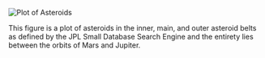 ![Plot of Asteroids](https://github.com/ZachGermain/DSPS_zgermain/blob/master/HW8_zGermain/eaAlbedoAst.png)

This figure is a plot of asteroids in the inner, main, and outer asteroid belts as defined by the JPL Small Database Search Engine and the entirety lies between the orbits of Mars and Jupiter. 
